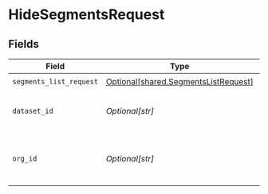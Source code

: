 # HideSegmentsRequest


## Fields

| Field                                                                                  | Type                                                                                   | Required                                                                               | Description                                                                            | Example                                                                                |
| -------------------------------------------------------------------------------------- | -------------------------------------------------------------------------------------- | -------------------------------------------------------------------------------------- | -------------------------------------------------------------------------------------- | -------------------------------------------------------------------------------------- |
| `segments_list_request`                                                                | [Optional[shared.SegmentsListRequest]](undefined/models/shared/segmentslistrequest.md) | :heavy_check_mark:                                                                     | N/A                                                                                    |                                                                                        |
| `dataset_id`                                                                           | *Optional[str]*                                                                        | :heavy_check_mark:                                                                     | The unique dataset ID in your company.                                                 | model-123                                                                              |
| `org_id`                                                                               | *Optional[str]*                                                                        | :heavy_check_mark:                                                                     | Your company's unique organization ID                                                  | org-123                                                                                |